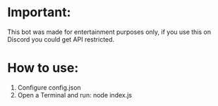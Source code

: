 # Important:
This bot was made for entertainment purposes only, if you use this on Discord you could get API restricted.

# How to use:
1. Configure config.json
2. Open a Terminal and run: node index.js
